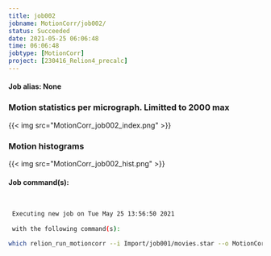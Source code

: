 ```yaml
---
title: job002
jobname: MotionCorr/job002/
status: Succeeded
date: 2021-05-25 06:06:48
time: 06:06:48
jobtype: [MotionCorr]
project: [230416_Relion4_precalc]
---
```


#### Job alias: None

### Motion statistics per micrograph. Limitted to 2000 max
{{< img src="MotionCorr_job002_index.png" >}}
### Motion histograms
{{< img src="MotionCorr_job002_hist.png" >}}

#### Job command(s):

```bash

 
 Executing new job on Tue May 25 13:56:50 2021
 
 with the following command(s): 

which relion_run_motioncorr --i Import/job001/movies.star --o MotionCorr/job002/ --first_frame_sum 1 --last_frame_sum -1 --use_own  --j 12 --float16 --bin_factor 1 --bfactor 150 --dose_per_frame 1.277 --preexposure 0 --patch_x 5 --patch_y 5 --eer_grouping 32 --gainref Movies/gain.mrc --gain_rot 0 --gain_flip 0 --dose_weighting  --grouping_for_ps 3   --pipeline_control MotionCorr/job002/
 
 


